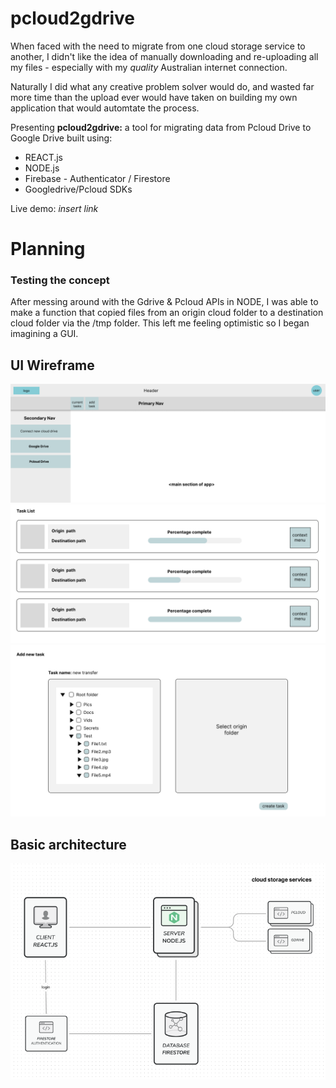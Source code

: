 # pcloud2gdrive

When faced with the need to migrate from one cloud storage service to another, I didn't like the idea of manually downloading and re-uploading all my files - especially with my *quality* Australian internet connection.

Naturally I did what any creative problem solver would do, and wasted far more time than the upload ever would have taken on building my own application that would automtate the process.

Presenting **pcloud2gdrive:** a tool for migrating data from Pcloud Drive to Google Drive built using:
- REACT.js
- NODE.js
- Firebase - Authenticator / Firestore
- Googledrive/Pcloud SDKs

Live demo: *insert link*

# Planning
### Testing the concept
After messing around with the Gdrive & Pcloud APIs in NODE, I was able to make a function that copied files from an origin cloud folder to a destination cloud folder via the /tmp folder. This left me feeling optimistic so I began imagining a GUI.

## UI Wireframe
![Screenshot of main app wireframe](https://github.com/mountmike/pcloud2gdrive/blob/main/client/public/images/planning/Mainwireframe.png)
![Screenshot of current tasks page wireframe](https://github.com/mountmike/pcloud2gdrive/blob/main/client/public/images/planning/Currenttaskspage.png)
![Screenshot of add task page wireframe](https://github.com/mountmike/pcloud2gdrive/blob/main/client/public/images/planning/Addtaskpage.png)

## Basic architecture
![Diagram of app architecture](https://github.com/mountmike/pcloud2gdrive/blob/main/client/public/images/planning/architecture.png)